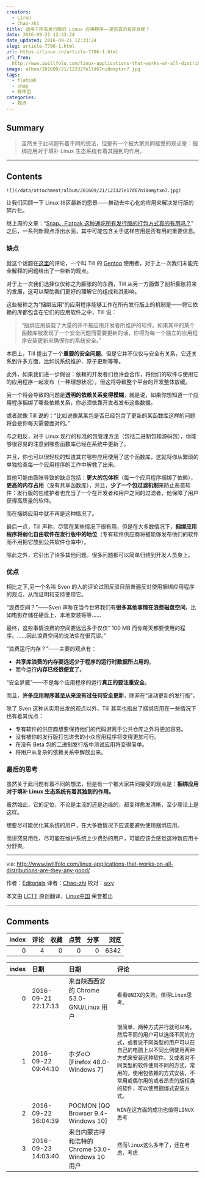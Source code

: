 ```yaml
---
creators:
  - Liron
  - Chao-zhi
title: 适用于所有发行版的 Linux 应用程序——是否真的有好处呢？
date: 2016-09-21 12:33:24
date_updated: 2016-09-21 12:33:24
slug: article-7796-1.html
url: https://linux.cn/article-7796-1.html
url_from: 
  http://www.iwillfolo.com/linux-applications-that-works-on-all-distributions-are-they-any-good/
image: album/201609/21/123327e17d67ni8omytxn7.jpg
tags:
  - flatpak
  - snap
  - 软件包
categories:
  - 观点
---
```


## Summary

> 虽然关于此问题有着不同的想法，但是有一个被大家共同接受的观点是：捆绑应用对于填补 Linux 生态系统有着其独到的作用。

***

<!-- more -->

## Contents

`![](/data/attachment/album/201609/21/123327e17d67ni8omytxn7.jpg)`

让我们回顾一下 Linux 社区最新的愿景——推动去中心化的应用来解决发行版的碎片化。

继上周的文章：“[Snap、Flatpak 这种通吃所有发行版的打包方式真的有用吗？](https://linux.cn/article-7783-1.html)” 之后，一系列新观点浮出水面，其中可能包含关于这样应用是否有用的重要信息。

### 缺点

就这个话题在[这里](http://www.proli.net/2016/06/25/gnulinux-bundled-application-ramblings/)的评论，一个叫 Till 的 [Gentoo](http://www.iwillfolo.com/5-reasons-use-gentoo-linux/) 使用者，对于上一次我们未能完全解释的问题给出了一些新的观点。

对于上一次我们选择仅仅称之为膨胀的的东西，Till 从另一方面做了剖析膨胀将来的发展，这可以帮助我们更好的理解它的组成和其影响。

这些被称之为“捆绑应用”的应用程序能够工作在所有发行版上的机制是——将它依赖的库都包含在它们的应用软件之中，Till 说：

> 
> “捆绑应用装载了大量的并不被应用开发者所维护的软件。如果其中的某个函数库被发现了一个安全问题而需要更新的话，你得为每一个独立的应用程序安装更新来确保你的系统安全。”
> 
> 
> 

本质上，Till 提出了一个**重要的安全问题**。但是它并不仅仅与安全有关系，它还关系到许多方面，比如说系统维护、原子更新等等。

此外，如果我们进一步假设：依赖的开发者们也许会合作，将他们的软件与使用它的应用程序一起发布（一种理想状况），但这将导致整个平台的开发整体放缓。

另一个将会导致的问题是**透明的依赖关系变得模糊**，就是说，如果你想知道一个应用程序捆绑了哪些依赖关系，你必须依靠开发者发布这些数据。

或者就像 Till 说的：“比如说像某某包是否已经包含了更新的某函数库这样的问题将会是你每天需要面对的。”

与之相反，对于 Linux 现行的标准的包管理方法（包括二进制包和源码包），你能够很容易的注意到哪些函数库已经在系统中更新了。

并且，你也可以很轻松的知道其它哪些应用使用了这个函数库，这就将你从繁琐的单独检查每一个应用程序的工作中解救了出来。

其他可能由膨胀导致的缺点包括：**更大的包体积**（每一个应用程序捆绑了依赖），**更高的内存占用**（没有共享函数库），并且，**少了一个包过滤机制**来防止恶意软件：发行版的包维护者也充当了一个在开发者和用户之间的过滤者，他保障了用户获得高质量的软件。

而在捆绑应用中就不再是这种情况了。

最后一点，Till 声称，尽管在某些情况下很有用，但是在大多数情况下，**捆绑应用程序将弱化自由软件在发行版中的地位**（专有软件供应商将被能够发布他们的软件而不用把它放到公共软件仓库中）。

除此之外，它引出了许多其他问题。很多问题都可以简单归结到开发人员身上。

### 优点

相比之下,另一个名叫 Sven 的人的评论试图反驳目前普遍反对使用捆绑应用程序的观点，从而证明和支持使用它。

“浪费空间？”——Sven 声称在当今世界我们有**很多其他事情在浪费磁盘空间**，比如电影存储在硬盘上、本地安装等等……

最终，这些事情浪费的空间要远远多于仅仅“ 100 MB 而你每天都要使用的程序。……因此浪费空间的说法实在很荒谬。”

“浪费运行内存？”——主要的观点有：

* **共享库浪费的内存要远远少于程序的运行时数据所占用的**。
* 而今运行**内存已经很便宜**了。

“安全梦魇”——不是每个应用程序的运行**真正的要注重安全**。

而且，**许多应用程序甚至从来没有过任何安全更新**，除非在“滚动更新的发行版”。

除了 Sven 这种从实用出发的观点以外，Till 其实也指出了捆绑应用在一些情况下也有着其优点：

* 专有软件的供应商想要保持他们的代码游离于公共仓库之外将更加容易。
* 没有被你的发行版打包进去的小众应用程序将变得更加可行。
* 在没有 Beta 包的二进制发行版中测试应用将变得简单。
* 将用户从复杂的依赖关系中解放出来。

### 最后的思考

虽然关于此问题有着不同的想法，但是有一个被大家共同接受的观点是：**捆绑应用对于填补 Linux 生态系统有着其独到的作用。**

虽然如此，它的定位，不论是主流的还是边缘的，都变得愈发清晰，至少理论上是这样。

想要尽可能优化其系统的用户，在大多数情况下应该要避免使用捆绑应用。

而讲究易用性、尽可能在维护系统上少费劲的用户，可能应该会感觉这种新应用十分舒爽。

---

via: <http://www.iwillfolo.com/linux-applications-that-works-on-all-distributions-are-they-any-good/>

作者：[Editorials](http://www.iwillfolo.com/category/editorials/) 译者：[Chao-zhi](https://github.com/Chao-zhi) 校对：[wxy](https://github.com/wxy)

本文由 [LCTT](https://github.com/LCTT/TranslateProject) 原创翻译，[Linux中国](https://linux.cn/) 荣誉推出

***

## Comments


|   index |   评论 |   收藏 |   点赞 |   分享 |   浏览 |
|--------:|-------:|-------:|-------:|-------:|-------:|
|       0 |      4 |      0 |      0 |      0 |   6342 |

|   index | 日期                | 日期                                             | 评论                                                                                                                                                                                                                                                                               |
|--------:|:--------------------|:-------------------------------------------------|:-----------------------------------------------------------------------------------------------------------------------------------------------------------------------------------------------------------------------------------------------------------------------------------|
|       0 | 2016-09-21 22:17:13 | 来自陕西西安的 Chrome 53.0-GNU/Linux 用户        | `看看UNIX的失败。值得Linux思考。`                                                                                                                                                                                                                                                  |
|       1 | 2016-09-22 09:44:10 | 朩ダo○ [Firefox 48.0-Windows 7]                  | `很简单，两种方式并行就可以咯。然后不同的用户可以选择不同的方式，或者说不同类型的用户可以在自己的电脑上以不同比例使用两种方式来安装这种软件。又或者对不同类型的软件使用不同的方式，常用的，使用包依赖的方式安装，不常用或偶尔用的或者昂贵的版权类的软件，可以使用捆绑式安装方式。` |
|       2 | 2016-09-22 16:04:39 | POCMON [QQ Browser 9.4-Windows 10]               | `WIN在这方面的成功也值得LINUX思考`                                                                                                                                                                                                                                                 |
|       3 | 2016-09-23 14:03:40 | 来自内蒙古呼和浩特的 Chrome 53.0-Windows 10 用户 | `然而linux这么多年了，还在考虑，考虑`                                                                                                                                                                                                                                              |
